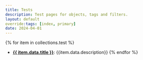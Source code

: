 ```yaml
---
title: Tests
description: Test pages for objects, tags and filters.
layout: default
override:tags: [index, primary]
date: 2024-04-01
---
```

{% for item in collections.test %}
- **[{{ item.data.title }}]({{item.url}})**: {{item.data.description}}
{% endfor %}